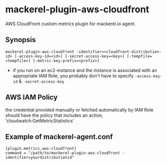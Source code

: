 mackerel-plugin-aws-cloudfront
==============================

AWS CloudFront custom metrics plugin for mackerel.io agent.

## Synopsis

```shell
mackerel-plugin-aws-cloudfront -identifier=<cloudfront-distribution-id> [-access-key-id=<id>] [-secret-access-key=<key>] [-tempfile=<tempfile>] [-metric-key-prefix=<prefix>]
```

* if you run on an ec2-instance and the instance is associated with an appropriate IAM Role, you probably don't have to specify `-access-key-id` & `-secret-access-key`

## AWS IAM Policy

the credential provided manually or fetched automatically by IAM Role should have the policy that includes an action, 'cloudwatch:GetMetricStatistics'

## Example of mackerel-agent.conf

```
[plugin.metrics.aws-cloudfront]
command = "/path/to/mackerel-plugin-aws-cloudfront -identifier=yourdistributionid"
```
